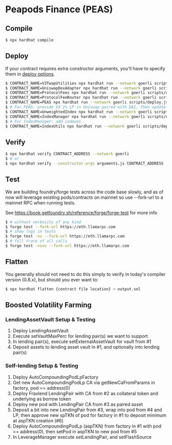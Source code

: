 # Peapods Finance (PEAS)

## Compile

```sh
$ npx hardhat compile
```

## Deploy

If your contract requires extra constructor arguments, you'll have to specify them in [deploy options](https://hardhat.org/plugins/hardhat-deploy.html#deployments-deploy-name-options).

```sh
$ CONTRACT_NAME=V3TwapUtilities npx hardhat run --network goerli scripts/deploy.js
$ CONTRACT_NAME=UniswapDexAdapter npx hardhat run --network goerli scripts/deploy.js
$ CONTRACT_NAME=ProtocolFees npx hardhat run --network goerli scripts/deploy.js
$ CONTRACT_NAME=ProtocolFeeRouter npx hardhat run --network goerli scripts/deploy.js
$ CONTRACT_NAME=PEAS npx hardhat run --network goerli scripts/deploy.js
$ # For PEAS: provide V3 1% LP in Uniswap paired with DAI, then update cardinality to support 5 min TWAP
$ CONTRACT_NAME=UnweightedIndex npx hardhat run --network goerli scripts/deploy.js
$ CONTRACT_NAME=IndexManager npx hardhat run --network goerli scripts/deploy.js
$ # For IndexManager: add indexes
$ CONTRACT_NAME=IndexUtils npx hardhat run --network goerli scripts/deploy.js
```

## Verify

```sh
$ npx hardhat verify CONTRACT_ADDRESS --network goerli
$ # or
$ npx hardhat verify --constructor-args arguments.js CONTRACT_ADDRESS
```

## Test

We are building foundry/forge tests across the code base slowly, and as of now will leverage existing pods/contracts on mainnet so use --fork-url to a mainnet RPC when running tests.

See https://book.getfoundry.sh/reference/forge/forge-test for more info

```sh
$ # without verbosity of any kind
$ forge test --fork-url https://eth.llamarpc.com
$ # show logs in tests
$ forge test -vv --fork-url https://eth.llamarpc.com
$ # full trace of all calls
$ forge test -vvvv --fork-url https://eth.llamarpc.com
```

## Flatten

You generally should not need to do this simply to verify in today's compiler version (0.8.x), but should you ever want to:

```sh
$ npx hardhat flatten {contract file location} > output.sol
```

## Boosted Volatility Farming

### LendingAssetVault Setup & Testing

1. Deploy LendingAssetVault
2. Execute setVaultMaxPerc for lending pair(s) we want to support
3. In lending pair(s), execute setExternalAssetVault for vault from #1
4. Deposit assets to lending asset vault in #1, and optionally into lending pair(s)

### Self-lending Setup & Testing

1. Deploy AutoCompoundingPodLpFactory
2. Get new AutoCompoundingPodLp CA via getNewCaFromParams in factory, pod == address(0)
3. Deploy Fraxlend LendingPair with CA from #2 as collateral token and underlying as borrow token
4. Deploy new pod with LendingPair CA from #3 as paired asset
5. Deposit a bit into new LendingPair from #3, wrap into pod from #4 and LP, then approve new spTKN of pod for factory in #1 to deposit minimum at aspTKN creation (#6)
6. Deploy AutoCompoundingPodLp (aspTKN) from factory in #1 with pod == address(0), then setPod in aspTKN to new pod from #5
7. In LeverageManager execute setLendingPair, and setFlashSource
